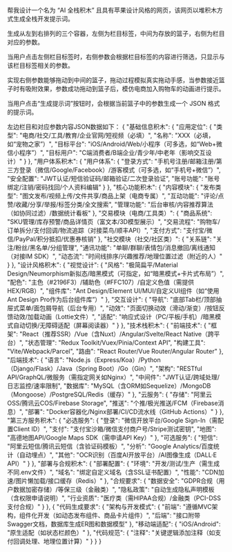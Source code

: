 帮我设计一个名为 “AI 全栈积木” 且具有苹果设计风格的网页，该网页以堆积木方式生成全栈开发提示词。

生成从左到右排列的三个容器，左侧为栏目标签，中间为存放的篮子，右侧为栏目对应的参数。

当用户点击左侧栏目标签时，右侧参数会根据栏目标签的内容进行筛选，只显示与该栏目标签相关的参数。

实现右侧参数能够拖动到中间的篮子，拖动过程模拟真实拖动手感，当参数接近篮子时有吸附效果，参数成功拖动到篮子后，模仿电商加入购物车的动画进行提示。

当用户点击“生成提示词”按钮时，会根据当前篮子中的参数生成一个 JSON 格式的提示词。

左边栏目和对应参数内容JSON数据如下：
{
  "基础信息积木": {
    "应用定位": {
      "类型": "电商/社交/工具/教育/企业官网/短视频（必填）",
      "名称": "XXX（必填，如“宠物之家”）",
      "目标平台": "iOS/Android/Web/小程序（可多选，如“Web+微信小程序”）",
      "目标用户": "C端消费者/B端企业/青少年/中老年（影响交互设计）"
    }
  },
  "用户体系积木": {
    "用户体系": {
      "登录方式": "手机号注册/邮箱注册/第三方登录（微信/Google/Facebook）/游客模式（可多选，如“手机号+微信”）",
      "安全配置": "JWT认证/短信验证码/邮箱验证/二次登录验证",
      "账号功能": "账号绑定/注销/密码找回/个人资料编辑"
    }
  },
  "核心功能积木": {
    "内容模块": {
      "发布类型": "图文发布/视频上传/文件共享/商品上架（电商专属）",
      "互动功能": "评论/点赞/收藏/分享/举报/标签分类/全文搜索",
      "管理功能": "后台审核/内容推荐算法（如协同过滤）/数据统计看板"
    },
    "交易模块（电商/工具类）": {
      "商品系统": "SKU管理/库存预警/商品详情页（富文本/3D模型展示）",
      "交易流程": "购物车/订单拆分/支付回调/物流追踪（对接菜鸟/顺丰API）",
      "支付方式": "支付宝/微信/PayPal/积分抵扣/优惠券核销"
    },
    "社交模块（社交/社区类）": {
      "关系链": "关注/粉丝/黑名单/分组管理",
      "通讯功能": "单聊/群聊/表情包/消息撤回/离线通知（对接IM SDK）",
      "动态流": "时间线排序/兴趣推荐/地理位置过滤（附近的人）"
    }
  },
  "设计风格积木": {
    "视觉设计": {
      "风格": "极简扁平/Material Design/Neumorphism新拟态/暗黑模式（可指定，如“暗黑模式+卡片式布局”）",
      "配色": "主色（#2196F3）/辅助色（#FFC107）/自定义色值（需提供HEX/RGB）",
      "组件库": "Ant Design/Element UI/MUI/自定义UI组件（如“使用Ant Design Pro作为后台组件库”）"
    },
    "交互设计": {
      "导航": "底部Tab栏/顶部抽屉式菜单/面包屑导航（后台专用）",
      "动效": "页面切换动效（滑动/渐变）/按钮反馈动效/加载动画（Lottie文件）",
      "适配": "响应式设计（PC/平板/手机）/暗黑模式自动切换/无障碍适配（屏幕阅读器）"
    }
  },
  "技术栈积木": {
    "前端技术": {
      "框架": "React（推荐SSR）/Vue（含Nuxt）/Angular/Svelte/React Native（跨平台）",
      "状态管理": "Redux Toolkit/Vuex/Pinia/Context API",
      "构建工具": "Vite/Webpack/Parcel",
      "路由": "React Router/Vue Router/Angular Router"
    },
    "后端技术": {
      "语言": "Node.js（Express/Koa）/Python（Django/Flask）/Java（Spring Boot）/Go（Gin）",
      "架构": "RESTful API/GraphQL/微服务（需指定网关如Nginx）",
      "中间件": "JWT认证/跨域处理/日志监控/速率限制",
      "数据库": "MySQL（含ORM如Sequelize）/MongoDB（Mongoose）/PostgreSQL/Redis（缓存）"
    },
    "云服务": {
      "存储": "阿里云OSS/腾讯云COS/Firebase Storage",
      "推送": "个推/极光推送/FCM（Firebase消息）",
      "部署": "Docker容器化/Nginx部署/CI/CD流水线（GitHub Actions）"
    }
  },
  "第三方服务积木": {
    "必选服务": {
      "登录": "微信开放平台/Google Sign-In（需配置Client ID）",
      "支付": "支付宝沙箱/微信支付商户号/Stripe测试密钥",
      "地图": "高德地图API/Google Maps SDK（需申请API Key）"
    },
    "可选服务": {
      "短信": "阿里云短信/腾讯云短信（含验证码模板）",
      "分析": "Google Analytics/百度统计（自动埋点）",
      "其他": "OCR识别（百度AI开放平台）/AI图像生成（DALL·E API）"
    }
  },
  "部署与合规积木": {
    "部署配置": {
      "环境": "开发/测试/生产（需生成不同.env文件）",
      "域名": "绑定自定义域名（含SSL证书配置）",
      "性能": "CDN加速/图片懒加载/接口缓存（Redis）"
    },
    "合规要求": {
      "数据安全": "GDPR合规（用户数据加密存储）/等保三级（金融类）",
      "隐私政策": "自动生成隐私声明模板（含权限申请说明）",
      "行业资质": "医疗类（需HIPAA合规）/金融类（PCI-DSS支付合规）"
    }
  },
  {
  "代码生成要求": {
    "架构与开发模式": {
      "前端": "遵循MVC架构，组件化开发（如动态发布组件、商品卡片组件）",
      "后端": "接口附带Swagger文档，数据库生成ER图和数据模型"
    },
    "移动端适配": {
      "iOS/Android": "原生适配（如状态栏颜色）"
    },
    "代码规范": {
      "注释": "关键逻辑添加注释（如支付回调处理、地理位置计算）"
    }
  }
}
